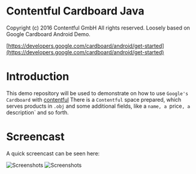 Contentful Cardboard Java
=========================

Copyright (c) 2016 Contentful GmbH  All rights reserved. Loosely based on Google Cardboard Android Demo.

[https://developers.google.com/cardboard/android/get-started](https://developers.google.com/cardboard/android/get-started)

Introduction
============

This demo repository will be used to demonstrate on how to use `Google's Cardboard` with [contentful](www.contentful.com)
There is a `Contentful` space prepared, which serves products in `.obj` and some additional fields, like a `name, a `price`,
a `description` and so forth.

Screencast
==========

A quick screencast can be seen here:

![Screenshots](screenshots/sc1.png) ![Screenshots](asset/bunny.gif)
